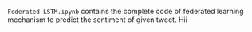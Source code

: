 `Federated LSTM.ipynb` contains the complete code of federated learning mechanism to predict the sentiment of given tweet.
Hii
